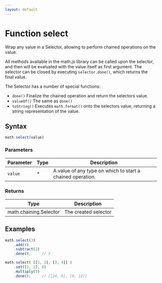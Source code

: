 ```yaml
---
layout: default
---
```


<h1 id="function-select">Function select</h1>

Wrap any value in a Selector, allowing to perform chained operations on
the value.

All methods available in the math.js library can be called upon the selector,
and then will be evaluated with the value itself as first argument.
The selector can be closed by executing `selector.done()`, which returns
the final value.

The Selector has a number of special functions:

- `done()`     Finalize the chained operation and return the selectors value.
- `valueOf()`  The same as `done()`
- `toString()` Executes `math.format()` onto the selectors value, returning
               a string representation of the value.


<h2 id="syntax">Syntax</h2>

```js
math.select(value)
```

<h3 id="parameters">Parameters</h3>

Parameter | Type | Description
--------- | ---- | -----------
`value` | * | A value of any type on which to start a chained operation.

<h3 id="returns">Returns</h3>

Type | Description
---- | -----------
math.chaining.Selector | The created selector


<h2 id="examples">Examples</h2>

```js
math.select(3)
    .add(4)
    .subtract(2)
    .done();     // 5

math.select( [[1, 2], [3, 4]] )
    .set([1, 1], 8)
    .multiply(3)
    .done();     // [[24, 6], [9, 12]]
```




<!-- Note: This file is automatically generated from source code comments. Changes made in this file will be overridden. -->

